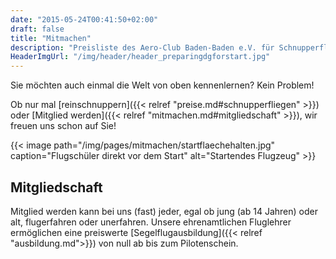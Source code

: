 ```yaml
---
date: "2015-05-24T00:41:50+02:00"
draft: false
title: "Mitmachen"
description: "Preisliste des Aero-Club Baden-Baden e.V. für Schnupperflüge, Fördermitgliedschaft und Vereinsmitgliedschaft"
HeaderImgUrl: "/img/header/header_preparingdgforstart.jpg"
---
```

Sie möchten auch einmal die Welt von oben kennenlernen? Kein Problem!

Ob nur mal [reinschnuppern]({{< relref "preise.md#schnupperfliegen" >}}) oder [Mitglied werden]({{< relref "mitmachen.md#mitgliedschaft" >}}), wir freuen uns schon auf Sie!

{{< image path="/img/pages/mitmachen/startflaechehalten.jpg" caption="Flugschüler direkt vor dem Start" alt="Startendes Flugzeug" >}}

Mitgliedschaft
--------------

Mitglied werden kann bei uns (fast) jeder, egal ob jung (ab 14 Jahren) oder alt, flugerfahren oder unerfahren.
Unsere ehrenamtlichen Fluglehrer ermöglichen eine preiswerte [Segelflugausbildung]({{< relref "ausbildung.md">}}) von null ab bis zum Pilotenschein.

<!--{{< image path="/img/logo_farbig.jpg" attribution="Arno Nymous" caption="Dies ist eine Test-Bildunterschrift." alt="Testbild" >}}

{{< image path="/img/logo_farbig.jpg" attribution="Arno Nymous" caption="Dies ist eine Test-Bildunterschrift." alt="Testbild" class="floatleft" >}}Test

{{< image path="/img/logo_farbig.jpg" attribution="Arno Nymous" caption="Dies ist eine Test-Bildunterschrift." alt="Testbild" class="floatright" >}}asd

asd-->
